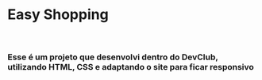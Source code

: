 <div>
<h1>Easy Shopping</h1>
<br>
<h3>Esse é um projeto que desenvolvi dentro do DevClub, utilizando HTML, CSS e adaptando o site para ficar responsivo
</div>
